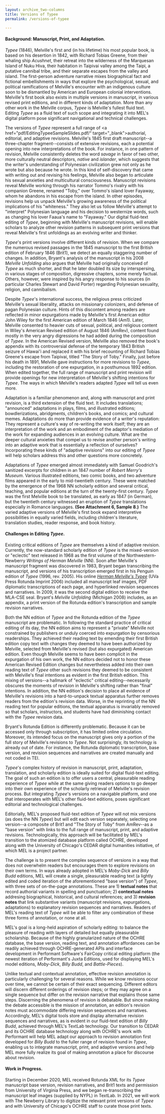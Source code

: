 ```yaml
---
layout: archive_two-columns
title: Versions of Typee
permalink: /versions-of-typee

---
```




#### Background: Manuscript, Print, and Adaptation.

*Typee* (1846), Melville's first and (in his lifetime) his most popular book, is based on his desertion in 1842, with Richard Tobias Greene, from their whaling ship *Acushnet*, their retreat into the wilderness of the Marquesan Island of
Nuku Hiva, their habitation in Taipivai valley among the Taipi, a
putative cannibal tribe, and their separate escapes from the valley and
island. The first-person adventure narrative mixes biographical fact and
fictional embellishments in ways that explore the psychological, sexual,
and political ramifications of Melville's encounter with an indigenous
culture soon to be dismantled by American and European colonial
interventions. Melville's first book also exists in multiple versions in
manuscript, in various revised print editions, and in different kinds of
adaptation. More than any other work in the Melville corpus, *Typee* is
Melville's fullest fluid text. Editing *Typee* as a fluid text of such scope and
integrating it into MEL's digital platform pose significant navigational
and technical challenges.

The versions of *Typee* represent a full range of <a href="pdf/EditingTypeeSampleSlides.pdf/“ target="_blank">authorial, editorial,
and adaptive revisions</a>. Melville's 1845
first draft manuscript--a three-chapter fragment--consists of
extensive revisions, each a potential opening into new interpretations
of the book. For instance, in one pattern of revision, Melville
consistently deletes the word *savage* in favor of two other, more
culturally neutral descriptors, *native* and *islander*, which suggests
that the writer's understanding of Polynesian civilization grew not only
as he wrote but also because he wrote. In this kind of self-discovery
that came with writing out and revising his feelings, Melville also
began to articulate his sexual anxieties and multicultural
consciousness. Manuscript revisions reveal Melville working through his
narrator Tommo's rivalry with his companion Greene, renamed "Toby," over
Tommo's island lover Fayaway, whom he abandons in his escape from the
island. In other episodes, revisions help us unpack Melville's growing
awareness of the political implications of his "whiteness." They also
let us follow Melville's attempt to "interpret" Polynesian language and
his decision to westernize words, such as changing his lover Faaua's
name to "Fayaway." Our digital fluid-text editing of *Typee*, beginning
with Melville's manuscript revisions, will enable scholars to analyze
other revision patterns in subsequent print versions that reveal
Melville's first unfoldings as an evolving writer and thinker.

*Typee*'s print versions involve different kinds of revision. When we
compare the numerous revised passages in the 1845 manuscript to the
first British edition of February 1846 (Brit1), we detect an equally
staggering number of changes. In addition, Bryant's analysis of the
manuscript in his 2008 *Melville Unfolding* also argues that Melville
had originally conceived of *Typee* as much shorter, and that he later
doubled its size by interspersing, in various stages of composition,
digressive chapters, some merely factual. Others, however, were inspired by his
angry response to his sources (in particular Charles Stewart and David Porter) regarding Polynesian sexuality, religion, and cannibalism.

Despite *Typee*'s international success, the religious press criticized
Melville's sexual liberality, attacks on missionary colonizers, and defense of
pagan Polynesian culture. Hints of this discontent among readers are
reflected in minor expurgations made by Melville's first American editor
John Wiley for the first American edition of March 1846 (Am1). Later,
Melville consented to heavier cuts of sexual, political, and religious
content in Wiley's American Revised edition of August 1846 (AmRev),
content found mostly in the very angry digressions he had added during
the composition of *Typee*. In the American Revised version, Melville
also removed the book's appendix with its controversial defense of the temporary
1843 British seizure of Hawai'i and replaced it with his brief
recounting of Richard Tobias Greene's escape from Taipivai, titled "The Story
of Toby." Finally, just before his death in 1891, Melville gave
instructions for more revisions to *Typee*, including the restoration of
one expurgation, in a posthumous 1892 edition. When edited together, the
full range of manuscript and print revision will provide openings for
new interpretation of Melville's shifting intentions for *Typee*. The
ways in which Melville's readers adapted *Typee* will tell us even more.

Adaptation is a familiar phenomenon and, along with manuscript and print
revision, is a third extension of the fluid text. It includes
translations; "announced" adaptations in plays, films, and illustrated
editions; bowdlerizations, abridgments, children's books, and comics;
and cultural memes. Adaptations do more than provide evidence of a
writer's reputation: They represent a culture's way of re-writing the
work itself; they are an interpretation of the work and an embodiment of
the adaptor's mediation of the work for expanding audiences in an
evolving culture. What are the deeper cultural anxieties that compel us
to revise another person's writing into an adaptive work that is
essentially a reflection of ourselves? Incorporating these kinds of "adaptive revisions" into our editing of *Typee* will help scholars address this and other questions more concretely.

Adaptations of *Typee* emerged almost immediately with Samuel Goodrich's sanitized excerpts for children in an 1847 number of *Robert Merry's Museum*. Various illustrated editions, two comic books, and two adventure films appeared in the early to mid-twentieth century. These were matched by the
emergence of the 1968 NN scholarly edition and several critical,
teaching, and popular editions at the turn of the twenty-first century.
*Typee* was the first Melville book to be translated, as early as 1847
(in German), but the twentieth century witnessed an eruption of *Typee*
translations especially in Romance languages. **(See Attachment 6, Sample
8.)** The varied adaptive versions of Melville's first book
expand interpretive possibilities in equally varied fields, including
children's literature, translation studies, reader response, and book
history.

#### Challenges in Editing *Typee*.

Existing critical editions of *Typee* are themselves a
kind of adaptive revision. Currently, the now-standard scholarly edition
of *Typee* is the mixed-version or "eclectic" text released in 1968 as
the first volume of the Northwestern-Newberry *Writings of Herman
Melville* (NN). Soon after Melville's manuscript fragment was discovered
in 1983, Bryant began transcribing the manuscript, and versions of his
transcription emerged first in his Penguin edition of *Typee* (1996,
rev. 2005). His online [*Herman Melville's Typee*](https://rotunda.upress.virginia.edu/login.xqy) (UVa Press Rotunda
Imprint 2006) included all manuscript leaf images, PDF diplomatic
transcriptions of each page, and hyperlinked revision sequences and
narratives. In 2009, it was the second digital edition to receive the MLA-CSE seal. Bryant's *Melville Unfolding* (Michigan 2008) includes, as an appendix,
a print version of the Rotunda edition's transcription and sample
revision narratives.

Both the NN edition of *Typee* and the Rotunda edition of the *Typee*
manuscript are problematic. In following the standard practice of
critical editing of its day, the NN edition aims to represent a
"private" Melville not constrained by publishers or unduly coerced into
expurgation by censorious readerships. They achieved their reading text
by emending their first British edition copy text with changes they
deemed to have been authorized by Melville, selected from Melville's
revised (but also expurgated) American edition. Even though Melville
seems to have been complicit in the expurgation of his own work, the NN
editors decided not to honor these American Revised Edition changes but
nevertheless added into their own reading text of *Typee* other
such revisions they deemed to be consistent with Melville's final
intentions as evident in the first British edition. This mixing of
versions--a hallmark of "eclectic" critical editing--necessarily
obscures the moments of revision in Melville's shifting rather than
"final" intentions. In addition, the NN edition's decision to place all
evidence of Melville's revisions into a hard-to-unpack textual apparatus
further removes readers from the edition's revision data. Worse, in the
reprinting of the NN reading text for popular editions, the textual
apparatus is invariably removed so that scholars, instructors, and
students have had diminishing contact with the *Typee* revision data.

Bryant's Rotunda Edition is differently problematic. Because it can be
accessed only through subscription, it has limited online circulation.
Moreover, its intended focus on the manuscript gives only a portion of
the full story of Melville's revisions to *Typee*. Not surprisingly, its
technology is already out of date. For instance, the Rotunda diplomatic transcription, base version, and revision sequences and narratives are created manually and not coded in TEI.

*Typee*'s complex history of revision in manuscript, print, adaptation,
translation, and scholarly edition is ideally suited for digital
fluid-text editing. The goal of such an edition is to offer users a
central, pleasurable reading experience of *Typee* while at the
same giving readers options to go deeper into their own experience of the
scholarly retrieval of Melville's revision process. But integrating
*Typee*'s versions on a navigable platform, and one that
interoperates with MEL's other fluid-text editions, poses significant
editorial and technological challenges.

Editorially, MEL's proposed fluid-text edition of *Typee* will not mix
versions (as does the NN *Typee*) but will edit each version separately, selecting one version--a composite of Brit1 and "The Story of Toby"
from AmRev--as a "base version" with links to the full range of
manuscript, print, and adaptive revisions. Technologically, this
approach will be facilitated by MEL's transition to the atomized
database platform called OCHRE, developed along with the University of Chicago's
CEDAR digital humanities initiative, of which MEL is a project
partner.

The challenge is to present the complex sequence of versions in a way
that does not overwhelm readers but encourages them to explore revisions
on their own terms. In ways already adopted in MEL's *Moby-Dick* and
*Billy Budd* editions, MEL will create a single, pleasurable reading
text (a lightly edited and coded iteration of the aforementioned "base
version") of *Typee*, with three sets of on-the-page annotations. These
are 1) **textual notes** that record authorial variants in spelling and
punctuation; 2) **contextual notes** addresing biographical, historical,
and cultural references; and 3) **revision notes** that link
substantive variants (manuscript revisions, expurgations, adaptations)
to explanatory revision sequences and narratives. Readers of MEL's
reading text of *Typee* will be able to filter any combination of these
three forms of annotation, or none at all.

MEL's goal is a long-held
aspiration of scholarly editing: to balance the pleasure of reading with
layers of detailed but equally pleasurable scholarship. Because of the highly
granularized nature of the OCHRE database, the base version, reading
text, and annotation affordances can be readily achieved through
OCHRE-generated APIs and interface development in Performant Software's
FairCopy critical editing platform (the newest iteration of Performant's
Juxta Editions, used for displaying MEL's model editions, *Moby-Dick*,
*Billy Budd*, and *Battle-Pieces*).

Unlike textual and contextual annotation, effective revision annotation
is particularly challenging for several reasons. While we know revisions
occur over time, we cannot be certain of their exact sequencing.
Different editors will discern different orderings of revision steps; or
they may agree on a single sequence but differ on the revision narrative
that explains those same steps. Discerning the phenomena of revision is
debatable. But since making the debate accessible is the mission of
annotation, an edition's revision notes must accommodate differing
revision sequences and narratives. Accordingly, MEL's digital tools
store and display alternative revision sequences and narratives, as is
evident in our fluid-text edition of *Billy Budd*, achieved through
MEL's TextLab technology. Our transition to CEDAR and its OCHRE database
technology along with OCHRE's work with Performant will help MEL adapt
our approach to revision annotation first developed for *Billy Budd* to
the fuller range of revision found in *Typee*, enabling us to integrate
manuscript, print, and adaptive versions and help MEL more fully realize
its goal of making annotation a place for discourse about revision.

#### Work in Progress.
Starting in December 2020, MEL received Rotunda XML for its *Typee* manuscript base version, revision narratives, and
Brit1 texts and permission from University of Virginia
Press, and we began re-transcribing the manuscript leaf images (supplied
by NYPL) in TextLab. In 2021, we will work with The Newberry Library
to digitize the relevant print versions of *Typee* and with University
of Chicago's OCHRE staff to curate those print texts.
